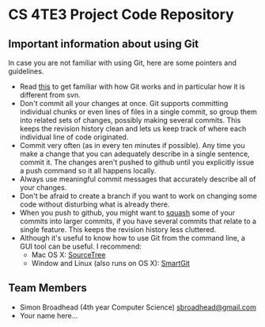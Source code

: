 CS 4TE3 Project Code Repository
========
Important information about using Git
-------------------------------------
In case you are not familiar with using Git, here are some pointers and guidelines.

* Read [this](http://git-scm.com/book) to get familiar with how Git works and in particular how it is different from svn.
* Don't commit all your changes at once. Git supports committing individual chunks or even lines of files
  in a single commit, so group them into related sets of changes, possibly making several commits. This keeps
  the revision history clean and lets us keep track of where each individual line of code originated.
* Commit very often (as in every ten minutes if possible). Any time you make a change that you can adequately describe
  in a single sentence, commit it. The changes aren't pushed to github until you explicitly issue a push command so it
  all happens locally.
* Always use meaningful commit messages that accurately describe all of your changes. 
* Don't be afraid to create a branch if you want to work on changing some code without disturbing what is already there.
* When you push to github, you might want to [squash](http://gitready.com/advanced/2009/02/10/squashing-commits-with-rebase.html) some of your commits into larger commits, if you have several
  commits that relate to a single feature. This keeps the revision history less cluttered.
* Although it's useful to know how to use Git from the command line, a GUI tool can be useful. I recommend:
    - Mac OS X: [SourceTree](http://www.sourcetreeapp.com/)
    - Window and Linux (also runs on OS X): [SmartGit](http://www.syntevo.com/smartgithg/index.html)

Team Members
------------

* Simon Broadhead (4th year Computer Science) <sbroadhead@gmail.com>
* Your name here...